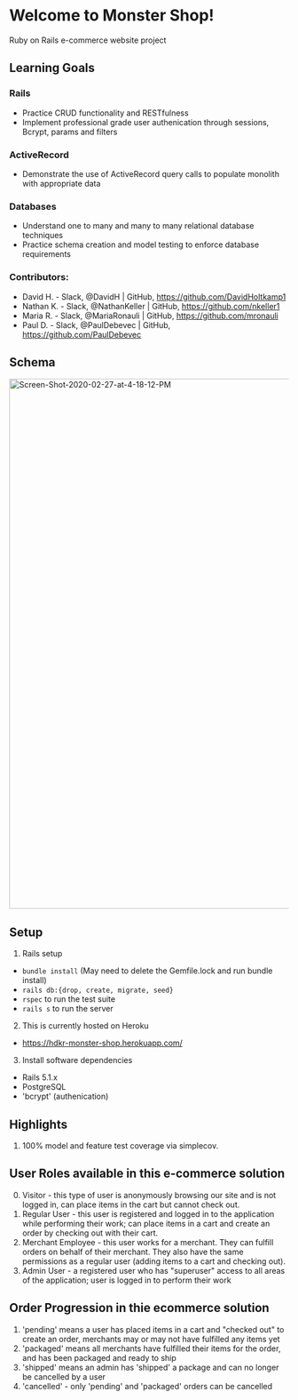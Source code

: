 # Welcome to Monster Shop!   
Ruby on Rails e-commerce website project

## Learning Goals

### Rails
* Practice CRUD functionality and RESTfulness
* Implement professional grade user authenication through sessions, Bcrypt, params and filters

### ActiveRecord
* Demonstrate the use of ActiveRecord query calls to populate monolith with appropriate data

### Databases
* Understand one to many and many to many relational database techniques
* Practice schema creation and model testing to enforce database requirements

### Contributors:
* David H. - Slack, @DavidH | GitHub, https://github.com/DavidHoltkamp1
* Nathan K. - Slack, @NathanKeller | GitHub, https://github.com/nkeller1
* Maria R. - Slack, @MariaRonauli | GitHub, https://github.com/mronauli
* Paul D. - Slack, @PaulDebevec | GitHub, https://github.com/PaulDebevec

## Schema
<img width="954" src="https://i.ibb.co/2vqHbNN/Screen-Shot-2020-02-27-at-4-18-12-PM.png" alt="Screen-Shot-2020-02-27-at-4-18-12-PM" border="0"></a>

## Setup

1. Rails setup
  * `bundle install` (May need to delete the Gemfile.lock and run bundle install)
  * `rails db:{drop, create, migrate, seed}`
  * `rspec` to run the test suite
  * `rails s` to run the server

2. This is currently hosted on Heroku
  * https://hdkr-monster-shop.herokuapp.com/

3. Install software dependencies
- Rails 5.1.x
- PostgreSQL
- 'bcrypt' (authenication)

## Highlights

1. 100% model and feature test coverage via simplecov.

## User Roles available in this e-commerce solution

0. Visitor - this type of user is anonymously browsing our site and is not logged in, can place items in the cart but cannot check out.
1. Regular User - this user is registered and logged in to the application while performing their work; can place items in a cart and create an order by checking out with their cart.
2. Merchant Employee - this user works for a merchant. They can fulfill orders on behalf of their merchant. They also have the same permissions as a regular user (adding items to a cart and checking out).
3. Admin User - a registered user who has "superuser" access to all areas of the application; user is logged in to perform their work

## Order Progression in thie ecommerce solution

1. 'pending' means a user has placed items in a cart and "checked out" to create an order, merchants may or may not have fulfilled any items yet
2. 'packaged' means all merchants have fulfilled their items for the order, and has been packaged and ready to ship
3. 'shipped' means an admin has 'shipped' a package and can no longer be cancelled by a user
4. 'cancelled' - only 'pending' and 'packaged' orders can be cancelled
